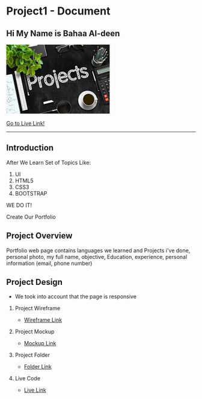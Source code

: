 # Project1 - Document
## Hi My Name is **Bahaa Al-deen**
![Markdown Logo](./image/images.jpg)

[Go to Live Link!](https://bahaa12edeen.github.io/Project1/)

***
## Introduction
After We Learn Set of Topics Like:

1. UI
1. HTML5
1. CSS3
1. BOOTSTRAP

WE DO IT!

Create Our Portfolio

## Project Overview

Portfolio web page contains languages we learned and Projects i've done,  personal photo,  my full name, objective, Education, experience, personal information (email, phone number)

## Project Design

* We took into account that the page is responsive

1. Project Wireframe
   * [Wireframe Link](https://github.com/bahaa12edeen/Project1/blob/main/mockup/wirframe-%231.pdf)

1. Project Mockup
   * [Mockup Link](https://github.com/bahaa12edeen/Project1/blob/main/mockup/mockup-%231.pdf)

1. Project Folder
   * [Folder Link](https://github.com/bahaa12edeen/Project1.git)

1. Live Code
   * [Live Link](https://bahaa12edeen.github.io/Project1/)